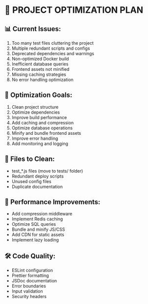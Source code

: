 # 🚀 PROJECT OPTIMIZATION PLAN

## 📊 Current Issues:
1. Too many test files cluttering the project
2. Multiple redundant scripts and configs
3. Deprecated dependencies and warnings
4. Non-optimized Docker build
5. Inefficient database queries
6. Frontend assets not minified
7. Missing caching strategies
8. No error handling optimization

## 🎯 Optimization Goals:
1. Clean project structure
2. Optimize dependencies
3. Improve build performance
4. Add caching and compression
5. Optimize database operations
6. Minify and bundle frontend assets
7. Improve error handling
8. Add monitoring and logging

## 📁 Files to Clean:
- test_*.js files (move to tests/ folder)
- Redundant deploy scripts
- Unused config files
- Duplicate documentation

## 🔧 Performance Improvements:
- Add compression middleware
- Implement Redis caching
- Optimize SQL queries
- Bundle and minify JS/CSS
- Add CDN for static assets
- Implement lazy loading

## 🛠️ Code Quality:
- ESLint configuration
- Prettier formatting
- JSDoc documentation
- Error boundaries
- Input validation
- Security headers
